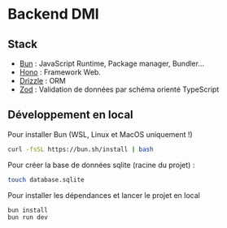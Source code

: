 # Backend DMI

## Stack

- [Bun](https://bun.sh/) : JavaScript Runtime, Package manager, Bundler... 
- [Hono](https://hono.dev/) : Framework Web.
- [Drizzle](https://orm.drizzle.team/) : ORM
- [Zod](https://zod.dev/) : Validation de données par schéma orienté TypeScript

## Développement en local

Pour installer Bun (WSL, Linux et MacOS uniquement !)

```bash
curl -fsSL https://bun.sh/install | bash
```

Pour créer la base de données sqlite (racine du projet) :
```bash
touch database.sqlite
```

Pour installer les dépendances et lancer le projet en local
```bash
bun install
bun run dev
```